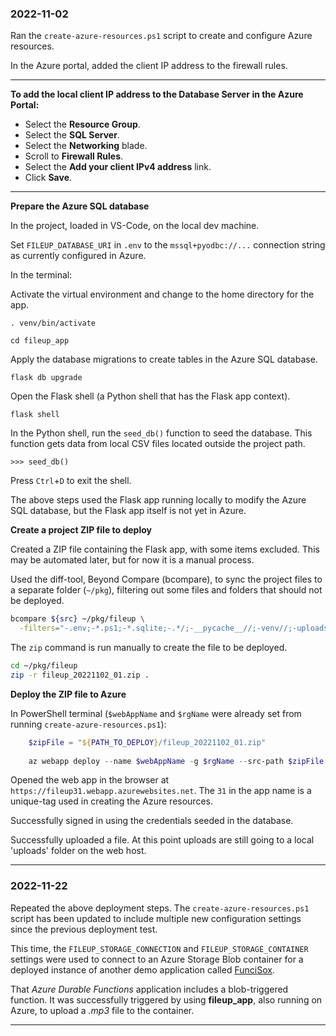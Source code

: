 ### 2022-11-02

Ran the `create-azure-resources.ps1` script to create and configure Azure resources.

In the Azure portal, added the client IP address to the firewall rules.

---

**To add the local client IP address to the Database Server in the Azure Portal:**
- Select the **Resource Group**.
- Select the **SQL Server**.
- Select the **Networking** blade.
- Scroll to **Firewall Rules**.
- Select the **Add your client IPv4 address** link.
- Click **Save**.

---

**Prepare the Azure SQL database**

In the project, loaded in VS-Code, on the local dev machine.

Set `FILEUP_DATABASE_URI` in `.env` to the `mssql+pyodbc://...` connection string as currently configured in Azure.

In the terminal:

Activate the virtual environment and change to the home directory for the app.
    
    . venv/bin/activate
    
    cd fileup_app

Apply the database migrations to create tables in the Azure SQL database.
    
    flask db upgrade
    
Open the Flask shell (a Python shell that has the Flask app context).

    flask shell
    
In the Python shell, run the `seed_db()` function to seed the database. This function gets data from local CSV files located outside the project path.

    >>> seed_db()
    
Press `Ctrl`+`D` to exit the shell.

The above steps used the Flask app running locally to modify the Azure SQL database, but the Flask app itself is not yet in Azure.

**Create a project ZIP file to deploy**

Created a ZIP file containing the Flask app, with some items excluded. This may be automated later, but for now it is a manual process.

Used the diff-tool, Beyond Compare (bcompare), to sync the project files to a separate folder (`~/pkg`), filtering out some files and folders that should not be deployed.

```bash
bcompare ${src} ~/pkg/fileup \
  -filters="-.env;-*.ps1;-*.sqlite;-.*/;-__pycache__//;-venv//;-uploads//"
```

The `zip` command is run manually to create the file to be deployed.

```bash
cd ~/pkg/fileup
zip -r fileup_20221102_01.zip .
```

**Deploy the ZIP file to Azure**

In PowerShell terminal (`$webAppName` and `$rgName` were already set from running `create-azure-resources.ps1`):

```powershell
    $zipFile = "${PATH_TO_DEPLOY}/fileup_20221102_01.zip"
    
    az webapp deploy --name $webAppName -g $rgName --src-path $zipFile
```

Opened the web app in the browser at `https://fileup31.webapp.azurewebsites.net`. The `31` in the app name is a unique-tag used in creating the Azure resources. 

Successfully signed in using the credentials seeded in the database.

Successfully uploaded a file. At this point uploads are still going to a local 'uploads' folder on the web host.

---

### 2022-11-22

Repeated the above deployment steps. The `create-azure-resources.ps1` script has been updated to include multiple new configuration settings since the previous deployment test.

This time, the `FILEUP_STORAGE_CONNECTION` and `FILEUP_STORAGE_CONTAINER` settings were used to connect to an Azure Storage Blob container for a deployed instance of another demo application called [FunciSox](https://github.com/wmelvin/funcisox).

That *Azure Durable Functions* application includes a blob-triggered function. It was successfully triggered by using **fileup_app**, also running on Azure, to upload a *.mp3* file to the container.

---
